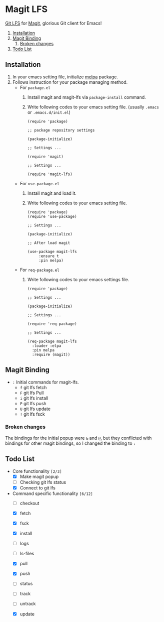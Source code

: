 

# Magit LFS

[Git LFS](https://git-lfs.github.com/) for [Magit](https://github.com/magit/magit), glorious Git client for Emacs!

1.  [Installation](#org8e78023)
2.  [Magit Binding](#orgb5694bc)
    1.  [Broken changes](#org82fd3a2)
3.  [Todo List](#org34096ab)


<a id="org8e78023"></a>

## Installation

1.  In your emacs setting file, initialize [melpa](https://github.com/melpa/melpa) package.
2.  Follows instruction for your package managing method.
    -   For `package.el`
        1.  Install magit and magit-lfs via `package-install` command.
        2.  Write following codes to your emacs setting file. (usually `.emacs` or `.emacs.d/init.el`)
            
                (require 'package)
                
                ;; package repository settings
                
                (package-initialize)
                
                ;; Settings ...
                
                (require 'magit)
                
                ;; Settings ...
                
                (require 'magit-lfs)
    
    -   For `use-package.el`
        1.  Install magit and load it.
        2.  Write following codes to your emacs setting file.
            
                (require 'package)
                (require 'use-package)
                
                ;; Settings ...
                
                (package-initialize)
                
                ;; After load magit
                
                (use-package magit-lfs
                     :ensure t
                     :pin melpa)
    
    -   For `req-package.el`
        1.  Write following codes to your emacs settings file.
            
                (require 'package)
                
                ;; Settings ...
                
                (package-initialize)
                
                ;; Settings ...
                
                (require 'req-package)
                
                ;; Settings ...
                
                (req-package magit-lfs
                  :loader :elpa
                  :pin melpa
                  :require (magit))


<a id="orgb5694bc"></a>

## Magit Binding

-   `:`
    Initial commands for magit-lfs.
    -   `f`
        git lfs fetch
    -   `F`
        git lfs Pull
    -   `i`
        git lfs install
    -   `P`
        git lfs push
    -   `U`
        git lfs update
    -   `!`
        git lfs fsck


<a id="org82fd3a2"></a>

### Broken changes

The bindings for the initial popup were `&` and `@`, but they conflicted with bindings for other magit bindings, so I changed the binding to `:`


<a id="org34096ab"></a>

## Todo List

-   Core functionality <code>[2/3]</code>
    -   [X] Make magit popup
    -   [ ] Checking git lfs status
    -   [X] Connect to git lfs
-   Command specific functionality <code>[6/12]</code>
    -   [ ] checkout
    -   [X] fetch
    -   [X] fsck
    -   [X] install
    -   [ ] logs
    -   [ ] ls-files
    -   [X] pull
    -   [X] push
    -   [ ] status
    -   [ ] track
    -   [ ] untrack
    -   [X] update

